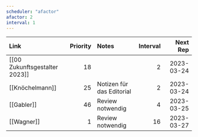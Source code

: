 ```yaml
---
scheduler: "afactor"
afactor: 2
interval: 1
---
```

| Link                          | Priority | Notes                     | Interval |   Next Rep |
| :---------------------------- | -------: | :------------------------ | -------: | ---------: |
| [[00 Zukunftsgestalter 2023]] |       18 |                           |        2 | 2023-03-24 |
| [[Knöchelmann]]               |       25 | Notizen für das Editorial |        2 | 2023-03-24 |
| [[Gabler]]                    |       46 | Review notwendig          |        4 | 2023-03-25 |
| [[Wagner]]                    |        1 | Review notwendig          |       16 | 2023-03-27 |